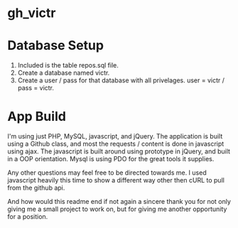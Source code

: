 # gh_victr

Database Setup
========================
1. Included is the table repos.sql file.
2. Create a database named victr.
3. Create a user / pass for that database with all privelages. user = victr / pass = victr.

App Build
=========================
I'm using just PHP, MySQL, javascript, and jQuery.
The application is built using a Github class, and most the requests / content is done in javascript using ajax.
The javascript is built around using prototype in jQuery, and built in a OOP orientation.
Mysql is using PDO for the great tools it supplies.


Any other questions may feel free to be directed towards me. I used javascript heavily this time to show a different way other then
cURL to pull from the github api.

And how would this readme end if not again a sincere thank you for not only giving me a small project to work on, but for giving
me another opportunity for a position.
